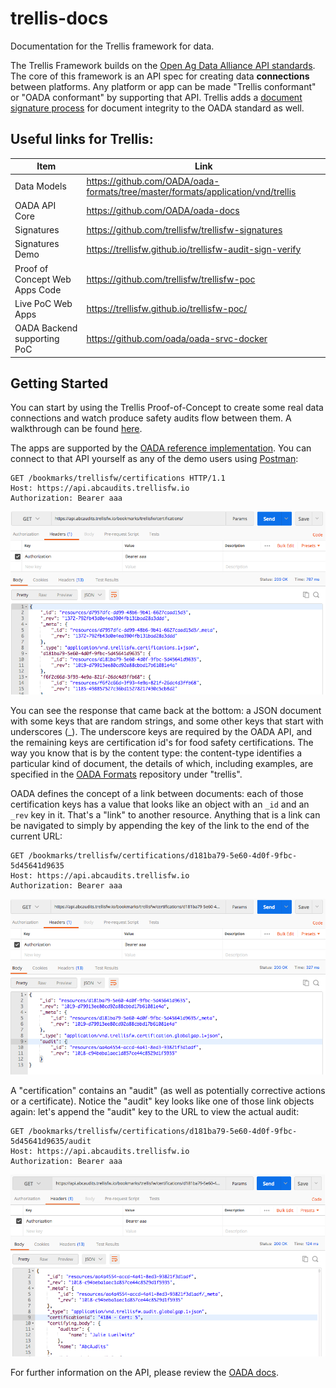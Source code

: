 # trellis-docs
Documentation for the Trellis framework for data.

The Trellis Framework builds on the [Open Ag Data Alliance API standards](https://github.com/oada/oada-docs).
The core of this framework is an API spec for creating data **connections** between
platforms. Any platform or app can be made "Trellis conformant" or "OADA conformant" by supporting
that API.  Trellis adds a [document signature process](signatures.md) for document integrity to the OADA 
standard as well.

## Useful links for Trellis:
| Item | Link |
| --- | --- |
|  Data Models   |  https://github.com/OADA/oada-formats/tree/master/formats/application/vnd/trellis |
|  OADA API Core |  https://github.com/OADA/oada-docs |
|  Signatures    |  https://github.com/trellisfw/trellisfw-signatures |
|  Signatures Demo | https://trellisfw.github.io/trellisfw-audit-sign-verify |
|  Proof of Concept Web Apps Code | https://github.com/trellisfw/trellisfw-poc |
|  Live PoC Web Apps | https://trellisfw.github.io/trellisfw-poc/ |
|  OADA Backend supporting PoC | https://github.com/oada/oada-srvc-docker |

## Getting Started

You can start by using the Trellis Proof-of-Concept to create some real data connections and
watch produce safety audits flow between them.  A walkthrough can be found [here](https://trellisfw.github.io/trellisfw-poc/).

The apps are supported by the [OADA reference implementation](https://github.com/oada/oada-srvc-docker).  You
can connect to that API yourself as any of the demo users using [Postman](https://www.getpostman.com/):

```http
GET /bookmarks/trellisfw/certifications HTTP/1.1
Host: https://api.abcaudits.trellisfw.io
Authorization: Bearer aaa
```
![Image of Postman response](./img/postman1.png)

You can see the response that came back at the bottom: a JSON document with some keys that are random
strings, and some other keys that start with underscores (_).  The underscore keys are required by the 
OADA API, and the remaining keys are certification id's for food safety certifications.  The way you
know that is by the content type: the content-type identifies a particular kind of document,
the details of which, including examples,  are specified in the 
[OADA Formats](https://github.com/OADA/oada-formats/tree/master/formats/application/vnd/trellis)
repository under "trellis".

OADA defines the concept of a link between documents: each of those certification keys has a 
value that looks like an object with an `_id` and an `_rev` key in it.  That's a "link" to
another resource.  Anything that is a link can be navigated to simply by appending the key of the link 
to the end of the current URL:
```http
GET /bookmarks/trellisfw/certifications/d181ba79-5e60-4d0f-9fbc-5d45641d9635
Host: https://api.abcaudits.trellisfw.io
Authorization: Bearer aaa
```
![Image of Postman response](./img/postman2.png)

A "certification" contains an "audit" (as well as potentially corrective actions or a certificate).
Notice the "audit" key looks like one of those link objects again: let's append the "audit" key to the
URL to view the actual audit:

```http
GET /bookmarks/trellisfw/certifications/d181ba79-5e60-4d0f-9fbc-5d45641d9635/audit
Host: https://api.abcaudits.trellisfw.io
Authorization: Bearer aaa
```
![Image of Postman response](./img/postman3.png)

For further information on the API, please review the [OADA docs](https://github.com/oada/oada-docs).

